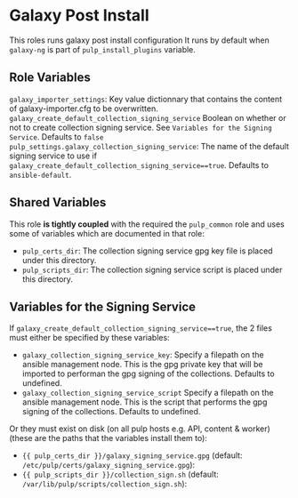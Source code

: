 # Galaxy Post Install

This roles runs galaxy post install configuration
It runs by default when `galaxy-ng` is part of `pulp_install_plugins` variable.

## Role Variables

`galaxy_importer_settings`: Key value dictionnary that contains the content of galaxy-importer.cfg to be overwritten.
`galaxy_create_default_collection_signing_service` Boolean on whether or not to create collection
  signing service. See `Variables for the Signing Service`. Defaults to `false`
`pulp_settings.galaxy_collection_signing_service`: The name of the default signing service to use
  if `galaxy_create_default_collection_signing_service==true`. Defaults to `ansible-default`.

## Shared Variables

This role **is tightly coupled** with the required the `pulp_common` role and uses some of
variables which are documented in that role:

* `pulp_certs_dir`: The collection signing service gpg key file is placed under this directory.
* `pulp_scripts_dir`: The collection signing service script is placed under this directory.

## Variables for the Signing Service

If `galaxy_create_default_collection_signing_service==true`, the 2 files must either
be specified by these variables:

* `galaxy_collection_signing_service_key`:  Specify a filepath on the ansible management node.
This is the gpg private key that will be imported to performan the gpg signing of the collections.
Defaults to undefined.
* `galaxy_collection_signing_service_script` Specify a filepath on the ansible management node.
This is the script that performs the gpg signing of the collections. Defaults to undefined.

Or they must exist on disk (on all pulp hosts e.g. API, content & worker) (these are the paths that
the variables install them to):

* `{{ pulp_certs_dir }}/galaxy_signing_service.gpg` (default: `/etc/pulp/certs/galaxy_signing_service.gpg`):
* `{{ pulp_scripts_dir }}/collection_sign.sh` (default: `/var/lib/pulp/scripts/collection_sign.sh`):
